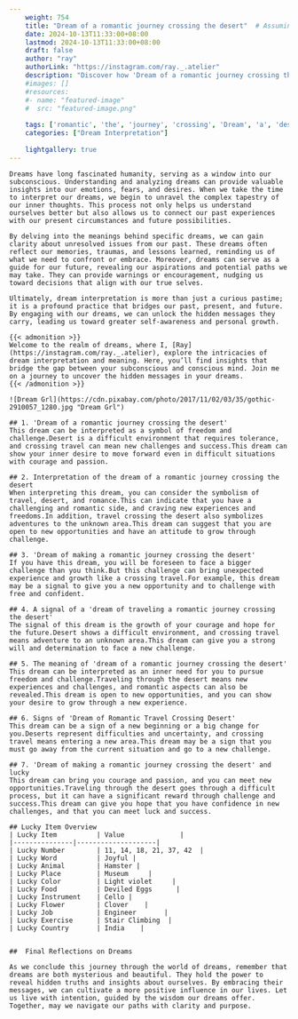 ```yaml
---
    weight: 754
    title: "Dream of a romantic journey crossing the desert"  # Assuming 'title' column exists
    date: 2024-10-13T11:33:00+08:00
    lastmod: 2024-10-13T11:33:00+08:00
    draft: false
    author: "ray"
    authorLink: "https://instagram.com/ray._.atelier"
    description: "Discover how 'Dream of a romantic journey crossing the desert' can interpret your future and uncover its significant meanings in your life."
    #images: []
    #resources:
    #- name: "featured-image"
    #  src: "featured-image.png"
    
    tags: ['romantic', 'the', 'journey', 'crossing', 'Dream', 'a', 'desert', 'of']
    categories: ["Dream Interpretation"]
    
    lightgallery: true
---
```

    
    Dreams have long fascinated humanity, serving as a window into our subconscious. Understanding and analyzing dreams can provide valuable insights into our emotions, fears, and desires. When we take the time to interpret our dreams, we begin to unravel the complex tapestry of our inner thoughts. This process not only helps us understand ourselves better but also allows us to connect our past experiences with our present circumstances and future possibilities.
    
    By delving into the meanings behind specific dreams, we can gain clarity about unresolved issues from our past. These dreams often reflect our memories, traumas, and lessons learned, reminding us of what we need to confront or embrace. Moreover, dreams can serve as a guide for our future, revealing our aspirations and potential paths we may take. They can provide warnings or encouragement, nudging us toward decisions that align with our true selves.
    
    Ultimately, dream interpretation is more than just a curious pastime; it is a profound practice that bridges our past, present, and future. By engaging with our dreams, we can unlock the hidden messages they carry, leading us toward greater self-awareness and personal growth.
    
    {{< admonition >}}
    Welcome to the realm of dreams, where I, [Ray](https://instagram.com/ray._.atelier), explore the intricacies of dream interpretation and meaning. Here, you’ll find insights that bridge the gap between your subconscious and conscious mind. Join me on a journey to uncover the hidden messages in your dreams.
    {{< /admonition >}}
    
    ![Dream Grl](https://cdn.pixabay.com/photo/2017/11/02/03/35/gothic-2910057_1280.jpg "Dream Grl")
    
    ## 1. 'Dream of a romantic journey crossing the desert'
    This dream can be interpreted as a symbol of freedom and challenge.Desert is a difficult environment that requires tolerance, and crossing travel can mean new challenges and success.This dream can show your inner desire to move forward even in difficult situations with courage and passion.
    
    ## 2. Interpretation of the dream of a romantic journey crossing the desert
    When interpreting this dream, you can consider the symbolism of travel, desert, and romance.This can indicate that you have a challenging and romantic side, and craving new experiences and freedoms.In addition, travel crossing the desert also symbolizes adventures to the unknown area.This dream can suggest that you are open to new opportunities and have an attitude to grow through challenge.
    
    ## 3. 'Dream of making a romantic journey crossing the desert'
    If you have this dream, you will be foreseen to face a bigger challenge than you think.But this challenge can bring unexpected experience and growth like a crossing travel.For example, this dream may be a signal to give you a new opportunity and to challenge with free and confident.
    
    ## 4. A signal of a 'dream of traveling a romantic journey crossing the desert'
    The signal of this dream is the growth of your courage and hope for the future.Desert shows a difficult environment, and crossing travel means adventure to an unknown area.This dream can give you a strong will and determination to face a new challenge.
    
    ## 5. The meaning of 'dream of a romantic journey crossing the desert'
    This dream can be interpreted as an inner need for you to pursue freedom and challenge.Traveling through the desert means new experiences and challenges, and romantic aspects can also be revealed.This dream is open to new opportunities, and you can show your desire to grow through a new experience.
    
    ## 6. Signs of 'Dream of Romantic Travel Crossing Desert'
    This dream can be a sign of a new beginning or a big change for you.Deserts represent difficulties and uncertainty, and crossing travel means entering a new area.This dream may be a sign that you must go away from the current situation and go to a new challenge.
    
    ## 7. 'Dream of making a romantic journey crossing the desert' and lucky
    This dream can bring you courage and passion, and you can meet new opportunities.Traveling through the desert goes through a difficult process, but it can have a significant reward through challenge and success.This dream can give you hope that you have confidence in new challenges, and that you can meet luck and success.
    
    ## Lucky Item Overview
    | Lucky Item          | Value              |
    |---------------|--------------------|
    | Lucky Number        | 11, 14, 18, 21, 37, 42  |
    | Lucky Word          | Joyful |
    | Lucky Animal        | Hamster |
    | Lucky Place         | Museum     |
    | Lucky Color         | Light violet     |
    | Lucky Food          | Deviled Eggs      |
    | Lucky Instrument    | Cello |
    | Lucky Flower        | Clover    |
    | Lucky Job           | Engineer       |
    | Lucky Exercise      | Stair Climbing  |
    | Lucky Country       | India    |
    
    
    ##  Final Reflections on Dreams
    
    As we conclude this journey through the world of dreams, remember that dreams are both mysterious and beautiful. They hold the power to reveal hidden truths and insights about ourselves. By embracing their messages, we can cultivate a more positive influence in our lives. Let us live with intention, guided by the wisdom our dreams offer. Together, may we navigate our paths with clarity and purpose.
    